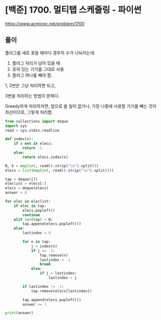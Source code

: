 # [백준] 1700. 멀티탭 스케줄링 - 파이썬



https://www.acmicpc.net/problem/1700



## 풀이

플러그를 새로 꽂을 때마다 경우의 수가 나눠지는데

1. 플러그 자리가 남아 있을 때
2. 꽂혀 있는 기기를 그대로 사용
3. 플러그 하나를 빼야 함.

1, 2번은 그냥 처리하면 되고,

3번을 처리하는 방법이 문제다.

Greedy하게 처리하자면, 앞으로 쓸 일이 없거나, 가장 나중에 사용할 기기를 빼는 것이 최선이므로, 그렇게 처리함.



```python
from collections import deque
import sys
read = sys.stdin.readline

def index(x):
    if x not in elecs:
        return -1
    else:
        return elecs.index(x)

N, k = map(int, read().strip("\n").split())
elecs = list(map(int, read().strip("\n").split()))

tap = deque([])
eleclist = elecs[:]
elecs = deque(elecs)
answer = 0

for elec in eleclist:
    if elec in tap:
        elecs.popleft()
        continue
    elif len(tap) < N:
        tap.append(elecs.popleft())
    else:
        lastindex = 0

        for n in tap:
            j = index(n)
            if j == -1:
                tap.remove(n)
                lastindex = -1
                break
            else:
                if j > lastindex:
                    lastindex = j

        if lastindex != -1:
            tap.remove(elecs[lastindex])

        tap.append(elecs.popleft())
        answer += 1

print(answer)
```

